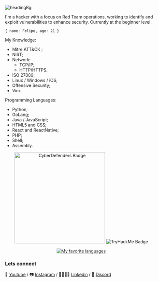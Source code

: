 ![headingBg](https://github.com/h3h394/h3h394/blob/master/img/codeBg.jpg)

I'm a hacker with a focus on Red Team operations, working to identify and exploit vulnerabilities to enhance security. Currently at the beginner level.


``
{ name: Felipe, age: 21 }
``

My Knowledge:
* Mitre ATT&CK ;
* NIST;
* Network:
  * TCP/IP;
  * HTTP/HTTPS.
* ISO 27000;
* Linux / Windows / iOS;
* Offensive Security;
* Vim.

Programming Languages:
* Python;
* GoLang;
* Java / JavaScript;
* HTML5 and CSS;
* React and ReactNative;
* PHP;
* Shell;
* Assembly.


<p align="center">
  <img src="https://cyberdefenders-storage.s3.me-central-1.amazonaws.com/profile-badges/fcodex.png" width="300" alt="CyberDefenders Badge" />
  <img src="https://tryhackme-badges.s3.amazonaws.com/f.codex.png" alt="TryHackMe Badge" />
</p>

<p align="center">
  <a href="https://github.com/midnight-rev/JustRosa/">
    <img src="https://github-readme-stats.vercel.app/api/top-langs/?username=JustRosa&theme=merko&show_icons=true&exclude_repo=JustRosa.github.io,midnight-rev-github-pages" alt="My favorite languages" />
  </a>
</p>




### Lets connect

🎥 [Youtube][Youtube] / 📷 [Instagram][Instagram] / 👨‍👨‍👧‍👦 [Linkedin][Linkedin] / 🐧 [Discord][Discord]

[Youtube]: https://www.youtube.com/@Felpopito
[Instagram]: https://www.instagram.com/felps.rosa/
[Linkedin]: https://www.linkedin.com/in/apenas-um-rosa/
[Discord]: https://discord.gg/psycho_crow
